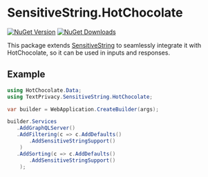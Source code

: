 # SensitiveString.HotChocolate
[![NuGet Version](http://img.shields.io/nuget/v/SensitiveString.HotChocolate.svg?style=for-the-badge&logo=nuget)](https://www.nuget.org/packages/SensitiveString.HotChocolate/) [![NuGet Downloads](https://img.shields.io/nuget/dt/SensitiveString.HotChocolate.svg?style=for-the-badge&logo=nuget)](https://www.nuget.org/packages/SensitiveString.HotChocolate/)

This package extends [SensitiveString](https://www.nuget.org/packages/SensitiveString) to seamlessly integrate it with HotChocolate, so it can be used in inputs and responses.

## Example

```c#
using HotChocolate.Data;
using TextPrivacy.SensitiveString.HotChocolate;

var builder = WebApplication.CreateBuilder(args);

builder.Services
   .AddGraphQLServer()
   .AddFiltering(c => c.AddDefaults()
       .AddSensitiveStringSupport()
    )
   .AddSorting(c => c.AddDefaults()
       .AddSensitiveStringSupport()
    );
```